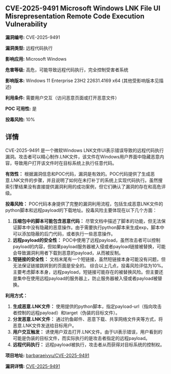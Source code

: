 ## CVE-2025-9491 Microsoft Windows LNK File UI Misrepresentation Remote Code Execution Vulnerability

**漏洞编号:** CVE-2025-9491

**漏洞类型:** 远程代码执行

**影响应用:** Microsoft Windows

**危害等级:** 高危，可能导致远程代码执行，完全控制受害者系统

**影响版本:** Windows 11 Enterprise 23H2 22631.4169 x64 (其他受影响版本见描述)

**利用条件:** 需要用户交互（访问恶意页面或打开恶意文件）

**POC 可用性:** 是

**投毒风险:** 10%

## 详情

CVE-2025-9491 是一个微软Windows LNK文件UI表示错误导致的远程代码执行漏洞。攻击者可以精心制作.LNK文件，该文件在Windows用户界面中隐藏恶意内容，导致用户打开该文件时在目标系统上执行任意代码。

**有效性：**
根据漏洞信息和POC代码，漏洞是有效的。POC代码提供了生成恶意.LNK文件的步骤，并且说明了如何在未打补丁的系统上实现代码执行。虽然搜索引擎结果没有直接提供漏洞利用的成功案例，但它们确认了漏洞的存在和高危评级。

**投毒风险：**
POC代码本身提供了完整的漏洞利用流程，包括生成恶意LNK文件的python脚本和远程payload的下载地址。投毒风险主要体现在以下几个方面：
1.  **压缩包中的脚本可能包含恶意代码：** 尽管文档中描述了脚本的功能，但无法保证脚本中没有隐藏的恶意操作。由于需要执行python脚本来生成exp，脚本中可以添加隐蔽的后门代码，或者执行一些恶意操作。
2.  **远程payload的安全性：** POC中使用了远程payload，虽然攻击者可以控制payload的内容，但如果payload服务器被入侵或者payload链接被替换，可能会导致漏洞利用者下载到恶意的payload，从而被反制。
3.  **短链接的安全性：** 文档末尾有一个短链接，虽然短链接本身可能没有问题，但无法保证链接跳转到的页面是安全的。
综合以上几点，投毒风险评估为10%。主要考虑脚本本身，远程payload，短链接可能存在的被替换风险。但主要还是集中在使用远程payload的服务器上，防止服务器被入侵或者payload被替换。

**利用方式：**
1.  **生成恶意.LNK文件：** 使用提供的python脚本，指定payload-url（指向攻击者控制的远程payload）和target（伪装的目标文件）。
2.  **分发恶意.LNK文件：** 通过钓鱼邮件、恶意下载、共享网络文件夹等方式，将恶意.LNK文件发送给目标用户。
3.  **用户交互触发：** 诱使用户双击打开.LNK文件。由于UI表示错误，用户看到的可能是伪装的目标文件，而实际执行的是攻击者指定的远程payload。
4.  **远程代码执行：** 远程payload被执行，攻击者从而获得对目标系统的控制权。

**项目地址:** [barbaraeivyu/CVE-2025-9491](https://github.com/barbaraeivyu/CVE-2025-9491)

**漏洞详情:** [CVE-2025-9491](https://nvd.nist.gov/vuln/detail/CVE-2025-9491)